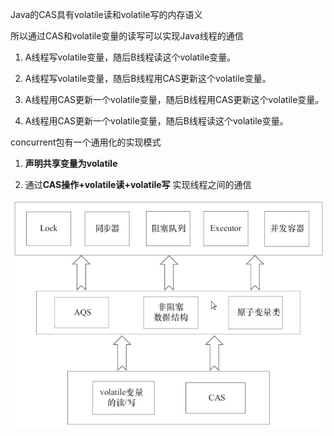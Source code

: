 

Java的CAS具有volatile读和volatile写的内存语义

所以通过CAS和volatile变量的读写可以实现Java线程的通信

1. A线程写volatile变量，随后B线程读这个volatile变量。 

2. A线程写volatile变量，随后B线程用CAS更新这个volatile变量。 

3. A线程用CAS更新一个volatile变量，随后B线程用CAS更新这个volatile变量。 

4. A线程用CAS更新一个volatile变量，随后B线程读这个volatile变量。



concurrent包有一个通用化的实现模式

1. **声明共享变量为volatile**

2. 通过**CAS操作+volatile读+volatile写** 实现线程之间的通信

![java并发包实现原理](p/java并发包实现原理.png)